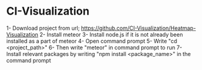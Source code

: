 # CI-Visualization

1- Download project from url; https://github.com/CI-Visualization/Heatmap-Visualization
2- Install meteor 
3- Install node.js if it is not already been installed as a part of meteor
4- Open command prompt
5- Write "cd <project_path>"
6- Then write "meteor" in command prompt to run
7- Install relevant packages by writing "npm install <package_name>" in the command prompt
